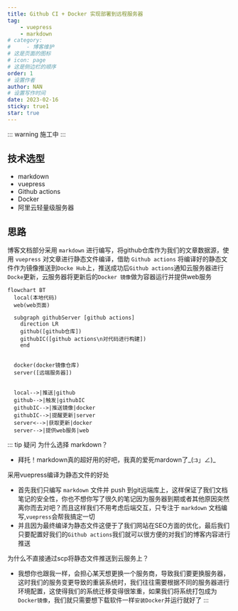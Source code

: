 ```yaml
---
title: Github CI + Docker 实现部署到远程服务器
tag:
    - vuepress
    - markdown
# category:
#     - 博客维护
# 这是页面的图标
# icon: page
# 这是侧边栏的顺序
order: 1
# 设置作者
author: NAN
# 设置写作时间
date: 2023-02-16
sticky: true1
star: true
---
```

::: warning 施工中
:::


## 技术选型
- markdown
- vuepress
- Github actions
- Docker
- 阿里云轻量级服务器

## 思路
博客文档部分采用 `markdown` 进行编写，将github仓库作为我们的文章数据源，使用 `vuepress` 对文章进行静态文件编译，借助 `Github actions` 将编译好的静态文件作为镜像推送到`Docke Hub`上，推送成功后`Github actions`通知云服务器进行`Docke`更新，云服务器将更新后的`Docker 镜像`做为容器运行并提供web服务
```mermaid
flowchart BT
  local(本地代码)
  web(web页面)

  subgraph githubServer [github actions]
    direction LR
    github([github仓库])
    githubIC([github actions\n对代码进行构建])
    end


  docker(docker镜像仓库)
  server([远端服务器])


  local-->|推送|github
  github-->|触发|githubIC
  githubIC-->|推送镜像|docker
  githubIC-->|提醒更新|server
  server<-->|获取更新|docker
  server-->|提供web服务|web
```

::: tip 疑问
为什么选择 markdown？
- 拜托！markdown真的超好用的好吧，我真的爱死mardown了_(:з」∠)_

采用vuepress编译为静态文件的好处
- 首先我们只编写 `markdown` 文件并 push 到git远端库上，这样保证了我们文档笔记的安全性，你也不想你写了很久的笔记因为服务器到期或者其他原因突然离你而去对吧？而且这样我们不用考虑后端交互，只专注于 `markdown` 文档编写,`vuepress`会帮我搞定一切
- 并且因为最终编译为静态文件这便于了我们网站在SEO方面的优化，最后我们只要配置好我们的`Github actions`我们就可以很方便的对我们的博客内容进行推送

为什么不直接通过scp将静态文件推送到云服务上？
- 我想你也跟我一样，会担心某天想更换一个服务商，导致我们要更换服务器，这时我们的服务变更导致的重装系统时，我们往往需要根据不同的服务器进行环境配置，这使得我们的系统迁移变得很笨重，如果我们将系统打包成为`Docker镜像`，我们就只需要想下载软件一样`安装Docker`并运行就好了
:::
